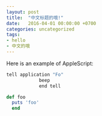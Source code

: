 ```yaml
---
layout: post
title:  "中文标题的哦!"
date:   2016-04-01 00:00:00 +0700
categories: uncategorized
tags:
- hello
- 中文的哦
---
```


Here is an example of AppleScript:

```c   
tell application "Fo"
            beep
	        end tell

```

```ruby
def foo
  puts 'foo'
  end

```

